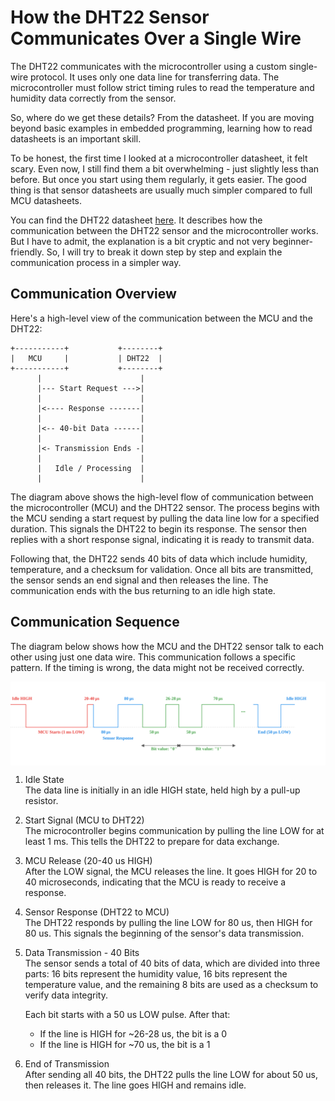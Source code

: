 # How the DHT22 Sensor Communicates Over a Single Wire

The DHT22 communicates with the microcontroller using a custom single-wire protocol. It uses only one data line for transferring data. The microcontroller must follow strict timing rules to read the temperature and humidity data correctly from the sensor.

So, where do we get these details? From the datasheet. If you are moving beyond basic examples in embedded programming, learning how to read datasheets is an important skill. 

To be honest, the first time I looked at a microcontroller datasheet, it felt scary. Even now, I still find them a bit overwhelming - just slightly less than before. But once you start using them regularly, it gets easier. The good thing is that sensor datasheets are usually much simpler compared to full MCU datasheets.

You can find the DHT22 datasheet [here](https://cdn.sparkfun.com/assets/f/7/d/9/c/DHT22.pdf). It describes how the communication between the DHT22 sensor and the microcontroller works. But I have to admit, the explanation is a bit cryptic and not very beginner-friendly. So, I will try to break it down step by step and explain the communication process in a simpler way.

## Communication Overview
Here's a high-level view of the communication between the MCU and the DHT22:

```text
+-----------+           +--------+
|   MCU     |           | DHT22  |
+-----------+           +--------+
      |                      |
      |--- Start Request --->|
      |                      |
      |<---- Response -------|
      |                      |
      |<-- 40-bit Data ------|
      |                      |
      |<- Transmission Ends -|
      |                      |
      |   Idle / Processing  |
      |                      |
```

The diagram above shows the high-level flow of communication between the microcontroller (MCU) and the DHT22 sensor. The process begins with the MCU sending a start request by pulling the data line low for a specified duration. This signals the DHT22 to begin its response. The sensor then replies with a short response signal, indicating it is ready to transmit data. 

Following that, the DHT22 sends 40 bits of data which include humidity, temperature, and a checksum for validation. Once all bits are transmitted, the sensor sends an end signal and then releases the line. The communication ends with the bus returning to an idle high state.

## Communication Sequence

The diagram below shows how the MCU and the DHT22 sensor talk to each other using just one data wire. This communication follows a specific pattern. If the timing is wrong, the data might not be received correctly.

<img style="display: block; margin: auto;" alt="DHT22 Sensor" src="./images/dht202-am2302-communication-protocol.svg"/>

1. Idle State  
   The data line is initially in an idle HIGH state, held high by a pull-up resistor.

2. Start Signal (MCU to DHT22)  
   The microcontroller begins communication by pulling the line LOW for at least 1 ms. This tells the DHT22 to prepare for data exchange.

3. MCU Release (20-40 us HIGH)  
   After the LOW signal, the MCU releases the line. It goes HIGH for 20 to 40 microseconds, indicating that the MCU is ready to receive a response.

4. Sensor Response (DHT22 to MCU)  
   The DHT22 responds by pulling the line LOW for 80 us, then HIGH for 80 us. This signals the beginning of the sensor's data transmission.

5. Data Transmission - 40 Bits  
    The sensor sends a total of 40 bits of data, which are divided into three parts: 16 bits represent the humidity value, 16 bits represent the temperature value, and the remaining 8 bits are used as a checksum to verify data integrity.

   Each bit starts with a 50 us LOW pulse. After that:
   - If the line is HIGH for ~26-28 us, the bit is a 0
   - If the line is HIGH for ~70 us, the bit is a 1

6. End of Transmission  
   After sending all 40 bits, the DHT22 pulls the line LOW for about 50 us, then releases it. The line goes HIGH and remains idle.
